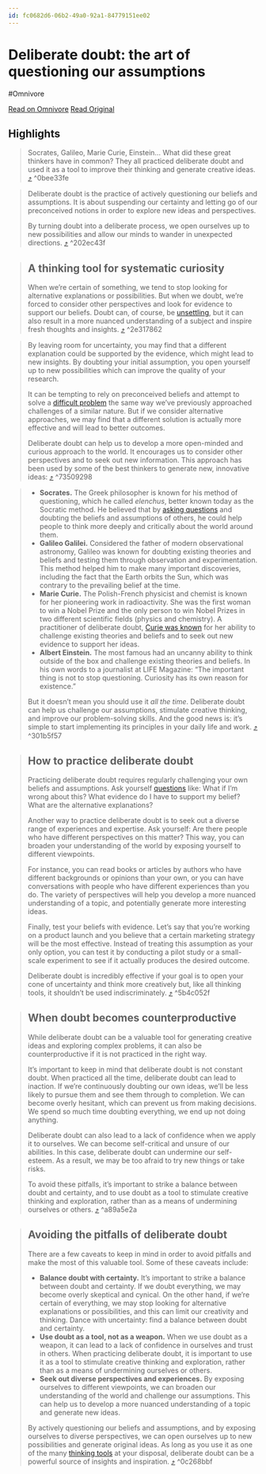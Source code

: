 ```yaml
---
id: fc0682d6-06b2-49a0-92a1-84779151ee02
---
```


# Deliberate doubt: the art of questioning our assumptions
#Omnivore

[Read on Omnivore](https://omnivore.app/me/deliberate-doubt-the-art-of-questioning-our-assumptions-18e00d76e11)
[Read Original](https://nesslabs.com/deliberate-doubt)

## Highlights

> Socrates, Galileo, Marie Curie, Einstein… What did these great thinkers have in common? They all practiced deliberate doubt and used it as a tool to improve their thinking and generate creative ideas. [⤴️](https://omnivore.app/me/deliberate-doubt-the-art-of-questioning-our-assumptions-18e00d76e11#0bee33fe-b118-43ed-9782-60e7e1cdcb94)  ^0bee33fe

> Deliberate doubt is the practice of actively questioning our beliefs and assumptions. It is about suspending our certainty and letting go of our preconceived notions in order to explore new ideas and perspectives.
> 
> By turning doubt into a deliberate process, we open ourselves up to new possibilities and allow our minds to wander in unexpected directions. [⤴️](https://omnivore.app/me/deliberate-doubt-the-art-of-questioning-our-assumptions-18e00d76e11#202ec43f-3fa6-4aa0-b917-16a961991c1c)  ^202ec43f

> ## A thinking tool for systematic curiosity
> 
> When we’re certain of something, we tend to stop looking for alternative explanations or possibilities. But when we doubt, we’re forced to consider other perspectives and look for evidence to support our beliefs. Doubt can, of course, be [unsettling](https://nesslabs.com/uncertain-mind), but it can also result in a more nuanced understanding of a subject and inspire fresh thoughts and insights. [⤴️](https://omnivore.app/me/deliberate-doubt-the-art-of-questioning-our-assumptions-18e00d76e11#2e317862-1608-4dd7-ae53-b26e4bca9ed8)  ^2e317862

> By leaving room for uncertainty, you may find that a different explanation could be supported by the evidence, which might lead to new insights. By doubting your initial assumption, you open yourself up to new possibilities which can improve the quality of your research.
> 
> It can be tempting to rely on preconceived beliefs and attempt to solve a [difficult problem](https://nesslabs.com/creative-problem-solving) the same way we’ve previously approached challenges of a similar nature. But if we consider alternative approaches, we may find that a different solution is actually more effective and will lead to better outcomes.
> 
> Deliberate doubt can help us to develop a more open-minded and curious approach to the world. It encourages us to consider other perspectives and to seek out new information. This approach has been used by some of the best thinkers to generate new, innovative ideas: [⤴️](https://omnivore.app/me/deliberate-doubt-the-art-of-questioning-our-assumptions-18e00d76e11#73509298-e1b0-4591-b477-3682d3ca2d1d)  ^73509298

> * **Socrates.** The Greek philosopher is known for his method of questioning, which he called _elenchus_, better known today as the Socratic method. He believed that by [asking questions](https://nesslabs.com/generative-questions) and doubting the beliefs and assumptions of others, he could help people to think more deeply and critically about the world around them.
> * **Galileo Galilei.** Considered the father of modern observational astronomy, Galileo was known for doubting existing theories and beliefs and testing them through observation and experimentation. This method helped him to make many important discoveries, including the fact that the Earth orbits the Sun, which was contrary to the prevailing belief at the time.
> * **Marie Curie.** The Polish-French physicist and chemist is known for her pioneering work in radioactivity. She was the first woman to win a Nobel Prize and the only person to win Nobel Prizes in two different scientific fields (physics and chemistry). A practitioner of deliberate doubt, [Curie was known](https://nesslabs.com/marie-curie) for her ability to challenge existing theories and beliefs and to seek out new evidence to support her ideas.
> * **Albert Einstein.** The most famous had an uncanny ability to think outside of the box and challenge existing theories and beliefs. In his own words to a journalist at LIFE Magazine: “The important thing is not to stop questioning. Curiosity has its own reason for existence.”
> 
> But it doesn’t mean you should use it _all the time_. Deliberate doubt can help us challenge our assumptions, stimulate creative thinking, and improve our problem-solving skills. And the good news is: it’s simple to start implementing its principles in your daily life and work. [⤴️](https://omnivore.app/me/deliberate-doubt-the-art-of-questioning-our-assumptions-18e00d76e11#301b5f57-fb9f-4c7d-b5ce-eba7a312de16)  ^301b5f57

> ## How to practice deliberate doubt
> 
> Practicing deliberate doubt requires regularly challenging your own beliefs and assumptions. Ask yourself [questions](https://nesslabs.com/good-questions) like: What if I’m wrong about this? What evidence do I have to support my belief? What are the alternative explanations?
> 
> Another way to practice deliberate doubt is to seek out a diverse range of experiences and expertise. Ask yourself: Are there people who have different perspectives on this matter? This way, you can broaden your understanding of the world by exposing yourself to different viewpoints.
> 
> For instance, you can read books or articles by authors who have different backgrounds or opinions than your own, or you can have conversations with people who have different experiences than you do. The variety of perspectives will help you develop a more nuanced understanding of a topic, and potentially generate more interesting ideas.
> 
> Finally, test your beliefs with evidence. Let’s say that you’re working on a product launch and you believe that a certain marketing strategy will be the most effective. Instead of treating this assumption as your only option, you can test it by conducting a pilot study or a small-scale experiment to see if it actually produces the desired outcome.
> 
> Deliberate doubt is incredibly effective if your goal is to open your cone of uncertainty and think more creatively but, like all thinking tools, it shouldn’t be used indiscriminately. [⤴️](https://omnivore.app/me/deliberate-doubt-the-art-of-questioning-our-assumptions-18e00d76e11#5b4c052f-76c9-436f-a775-3cd6c83f01f2)  ^5b4c052f

> ## When doubt becomes counterproductive
> 
> While deliberate doubt can be a valuable tool for generating creative ideas and exploring complex problems, it can also be counterproductive if it is not practiced in the right way.
> 
> It’s important to keep in mind that deliberate doubt is not constant doubt. When practiced all the time, deliberate doubt can lead to inaction. If we’re continuously doubting our own ideas, we’ll be less likely to pursue them and see them through to completion. We can become overly hesitant, which can prevent us from making decisions. We spend so much time doubting everything, we end up not doing anything.
> 
> Deliberate doubt can also lead to a lack of confidence when we apply it to ourselves. We can become self-critical and unsure of our abilities. In this case, deliberate doubt can undermine our self-esteem. As a result, we may be too afraid to try new things or take risks.
> 
> To avoid these pitfalls, it’s important to strike a balance between doubt and certainty, and to use doubt as a tool to stimulate creative thinking and exploration, rather than as a means of undermining ourselves or others. [⤴️](https://omnivore.app/me/deliberate-doubt-the-art-of-questioning-our-assumptions-18e00d76e11#a89a5e2a-5e73-4b6e-99d1-1383da7c0cce)  ^a89a5e2a

> ## Avoiding the pitfalls of deliberate doubt
> 
> There are a few caveats to keep in mind in order to avoid pitfalls and make the most of this valuable tool. Some of these caveats include:
> 
> * **Balance doubt with certainty.** It’s important to strike a balance between doubt and certainty. If we doubt everything, we may become overly skeptical and cynical. On the other hand, if we’re certain of everything, we may stop looking for alternative explanations or possibilities, and this can limit our creativity and thinking. Dance with uncertainty: find a balance between doubt and certainty.
> * **Use doubt as a tool, not as a weapon.** When we use doubt as a weapon, it can lead to a lack of confidence in ourselves and trust in others. When practicing deliberate doubt, it is important to use it as a tool to stimulate creative thinking and exploration, rather than as a means of undermining ourselves or others.
> * **Seek out diverse perspectives and experiences.** By exposing ourselves to different viewpoints, we can broaden our understanding of the world and challenge our assumptions. This can help us to develop a more nuanced understanding of a topic and generate new ideas.
> 
> By actively questioning our beliefs and assumptions, and by exposing ourselves to diverse perspectives, we can open ourselves up to new possibilities and generate original ideas. As long as you use it as one of the many [thinking tools](https://nesslabs.com/how-to-think-better) at your disposal, deliberate doubt can be a powerful source of insights and inspiration. [⤴️](https://omnivore.app/me/deliberate-doubt-the-art-of-questioning-our-assumptions-18e00d76e11#0c268bbf-2f53-4675-ac52-072840e913a7)  ^0c268bbf

